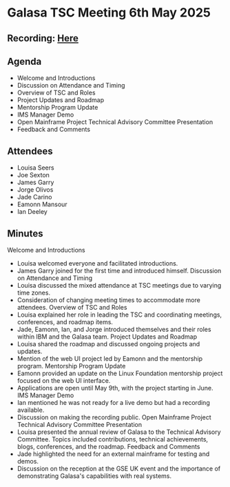 # Galasa TSC Meeting 6th May 2025

## Recording: [Here](https://zoom.us/rec/share/kXanfu40kt6gjq9Lzkw0TU8yO5w7W2o9r9S4SLMDTcAQrRIksrjoLoSe20L0e1I9.UGjWQnAx2sLI2psg)

## Agenda
- Welcome and Introductions
- Discussion on Attendance and Timing
- Overview of TSC and Roles
- Project Updates and Roadmap
- Mentorship Program Update
- IMS Manager Demo
- Open Mainframe Project Technical Advisory Committee Presentation
- Feedback and Comments

## Attendees
- Louisa Seers
- Joe Sexton
- James Garry
- Jorge Olivos
- Jade Carino
- Eamonn Mansour
- Ian Deeley

## Minutes
Welcome and Introductions
- Louisa welcomed everyone and facilitated introductions.
- James Garry joined for the first time and introduced himself.
Discussion on Attendance and Timing
- Louisa discussed the mixed attendance at TSC meetings due to varying time zones.
- Consideration of changing meeting times to accommodate more attendees.
Overview of TSC and Roles
- Louisa explained her role in leading the TSC and coordinating meetings, conferences, and roadmap items.
- Jade, Eamonn, Ian, and Jorge introduced themselves and their roles within IBM and the Galasa team.
Project Updates and Roadmap
- Louisa shared the roadmap and discussed ongoing projects and updates.
- Mention of the web UI project led by Eamonn and the mentorship program.
Mentorship Program Update
- Eamonn provided an update on the Linux Foundation mentorship project focused on the web UI interface.
- Applications are open until May 9th, with the project starting in June.
IMS Manager Demo
- Ian mentioned he was not ready for a live demo but had a recording available.
- Discussion on making the recording public.
Open Mainframe Project Technical Advisory Committee Presentation
- Louisa presented the annual review of Galasa to the Technical Advisory Committee. Topics included contributions, technical achievements, blogs, conferences, and the roadmap.
Feedback and Comments
- Jade highlighted the need for an external mainframe for testing and demos.
- Discussion on the reception at the GSE UK event and the importance of demonstrating Galasa's capabilities with real systems.
